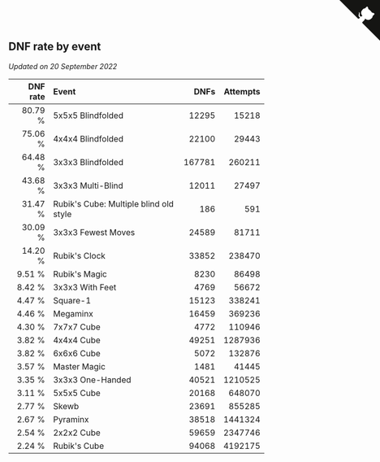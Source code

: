 ## DNF rate by event

*Updated on 20 September 2022*

| DNF rate | Event | DNFs | Attempts |
| ---: | :--- | ---: | ---: |
| 80.79 % | 5x5x5 Blindfolded | 12295 | 15218 |
| 75.06 % | 4x4x4 Blindfolded | 22100 | 29443 |
| 64.48 % | 3x3x3 Blindfolded | 167781 | 260211 |
| 43.68 % | 3x3x3 Multi-Blind | 12011 | 27497 |
| 31.47 % | Rubik's Cube: Multiple blind old style | 186 | 591 |
| 30.09 % | 3x3x3 Fewest Moves | 24589 | 81711 |
| 14.20 % | Rubik's Clock | 33852 | 238470 |
| 9.51 % | Rubik's Magic | 8230 | 86498 |
| 8.42 % | 3x3x3 With Feet | 4769 | 56672 |
| 4.47 % | Square-1 | 15123 | 338241 |
| 4.46 % | Megaminx | 16459 | 369236 |
| 4.30 % | 7x7x7 Cube | 4772 | 110946 |
| 3.82 % | 4x4x4 Cube | 49251 | 1287936 |
| 3.82 % | 6x6x6 Cube | 5072 | 132876 |
| 3.57 % | Master Magic | 1481 | 41445 |
| 3.35 % | 3x3x3 One-Handed | 40521 | 1210525 |
| 3.11 % | 5x5x5 Cube | 20168 | 648070 |
| 2.77 % | Skewb | 23691 | 855285 |
| 2.67 % | Pyraminx | 38518 | 1441324 |
| 2.54 % | 2x2x2 Cube | 59659 | 2347746 |
| 2.24 % | Rubik's Cube | 94068 | 4192175 |


<a href="https://github.com/JustinTimeCuber/wca_statistics" class="github-corner" aria-label="View source on Github"><svg width="80" height="80" viewBox="0 0 250 250" style="fill:#151513; color:#fff; position: absolute; top: 0; border: 0; right: 0;" aria-hidden="true"><path d="M0,0 L115,115 L130,115 L142,142 L250,250 L250,0 Z"></path><path d="M128.3,109.0 C113.8,99.7 119.0,89.6 119.0,89.6 C122.0,82.7 120.5,78.6 120.5,78.6 C119.2,72.0 123.4,76.3 123.4,76.3 C127.3,80.9 125.5,87.3 125.5,87.3 C122.9,97.6 130.6,101.9 134.4,103.2" fill="currentColor" style="transform-origin: 130px 106px;" class="octo-arm"></path><path d="M115.0,115.0 C114.9,115.1 118.7,116.5 119.8,115.4 L133.7,101.6 C136.9,99.2 139.9,98.4 142.2,98.6 C133.8,88.0 127.5,74.4 143.8,58.0 C148.5,53.4 154.0,51.2 159.7,51.0 C160.3,49.4 163.2,43.6 171.4,40.1 C171.4,40.1 176.1,42.5 178.8,56.2 C183.1,58.6 187.2,61.8 190.9,65.4 C194.5,69.0 197.7,73.2 200.1,77.6 C213.8,80.2 216.3,84.9 216.3,84.9 C212.7,93.1 206.9,96.0 205.4,96.6 C205.1,102.4 203.0,107.8 198.3,112.5 C181.9,128.9 168.3,122.5 157.7,114.1 C157.9,116.9 156.7,120.9 152.7,124.9 L141.0,136.5 C139.8,137.7 141.6,141.9 141.8,141.8 Z" fill="currentColor" class="octo-body"></path></svg></a><style>.github-corner:hover .octo-arm{animation:octocat-wave 560ms ease-in-out}@keyframes octocat-wave{0%,100%{transform:rotate(0)}20%,60%{transform:rotate(-25deg)}40%,80%{transform:rotate(10deg)}}@media (max-width:500px){.github-corner:hover .octo-arm{animation:none}.github-corner .octo-arm{animation:octocat-wave 560ms ease-in-out}}</style>
